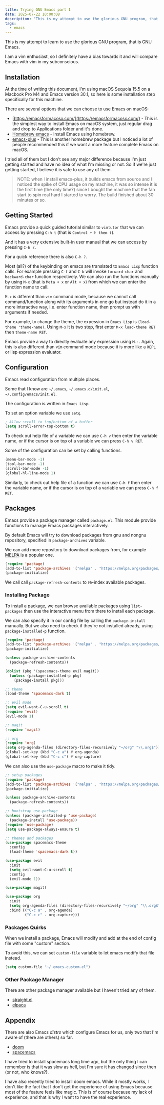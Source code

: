 ```yaml
---
title: Trying GNU Emacs part 1
date: 2025-07-22 10:00:08
description: "This is my attempt to use the glorious GNU program, that is GNU Emacs."
tags:
  - emacs
---
```


This is my attempt to learn to use the glorious GNU program, that is GNU Emacs.

I am a vim enthusiast, so I definitely have a bias towards it and will compare Emacs with vim in my subconscious.

## Installation

At the time of writing this document, I'm using macOS Sequoia 15.5 on a Macbook Pro M4 and Emacs version 30.1, so here is some installation step specifically for this machine.

There are several options that we can choose to use Emacs on macOS:

- [https://emacsformacosx.com/](https://emacsformacosx.com/) - This is the simplest way to install Emacs on macOS system, just regular drag and drop to Applications folder and it's done.
- [Homebrew emacs](https://formulae.brew.sh/formula/emacs) - Install Emacs using homebrew.
- [emacs-plus](https://github.com/d12frosted/homebrew-emacs-plus) - This is another homebrew package but I noticed a lot of people recommended this if we want a more feature complete Emacs on macOS.

I tried all of them but I don't see any major difference because I'm just getting started and have no idea of what I'm missing or not. So if we're just getting started, I believe it is safe to use any of them.

> NOTE: when I install emacs-plus, it builds emacs from source and I noticed the spike of CPU usage on my machine, it was so intense it is the first time (the only time?) since I bought the machine that the fan start to spin real hard I started to worry.
> The build finished about 30 minutes or so.

## Getting Started

Emacs provide a quick guided tutorial similar to `vimtutor` that we can access by pressing `C-h t` (that is `Control + h then t`).

And it has a very extensive built-in user manual that we can access by pressing `C-h r`.

For a quick reference there is also `C-h ?`.

Most (all?) of the keybinding on emacs are translated to `Emacs Lisp` function calls. For example pressing `C-f` and `C-b` will invoke `forward-char` and `backward-char` function respectively. We can also run the functions manually by using `M-x` (that is `Meta + x` or `Alt + x`) from which we can enter the function name to call.

`M-x` is different than `vim` command mode, because we cannot call command/function along with its arguments in one go but instead do it in a more interactive way, i.e. enter function name, then prompt us with arguments if needed.

For example, to change the theme, the expession in `Emacs Lisp` is `(load-theme 'theme-name)`. Using `M-x` it is two step, first enter `M-x load-theme RET` then `theme-name RET`.

Emacs provide a way to directly evaluate any expression using `M-:`. Again, this is also different than `vim` command mode because it is more like a `REPL` or lisp expression evaluator.


## Configuration

Emacs read configuration from multiple places. 

Some that I know are `~/.emacs`, `~/.emacs.d/init.el`, `~/.config/emacs/init.el`.

The configuration is written in `Emacs Lisp`.

To set an option variable we use `setq`.

```lisp
; Allow scroll to top/bottom of a buffer
(setq scroll-error-top-bottom t)
```

To check out help file of a variable we can use `C-h v` then enter the variable name, or if the cursor is on top of a variable we can press `C-h v RET`.

Some of the configuration can be set by calling functions.

```lisp
(menu-bar-mode -1)
(tool-bar-mode -1)
(scroll-bar-mode -1)
(global-hl-line-mode 1)
```

Similarly, to check out help file of a function we can use `C-h f` then enter the variable name, or if the cursor is on top of a variable we can press `C-h f RET`.

## Packages

Emacs provide a package manager called `package.el`. This module provide functions to manage Emacs packages interactively.

By default Emacs will try to download packages from gnu and nongnu repository, specified in `package-archives` variable.

We can add more repository to download packages from, for example [MELPA](https://melpa.org) is a popular one.

```lisp
(require 'package)
(add-to-list 'package-archives '("melpa" . "https://melpa.org/packages/") t)
(package-initialize)
```

We call call `package-refresh-contents` to re-index available packages.

### Installing Package

To install a package, we can browse available packages using `list-packages` then use the interactive menu from there to install each package.

We can also specify it in our config file by calling the `package-install` manually. But we also need to check if they're not installed already, using `package-installed-p` function.

```lisp
(require 'package)
(add-to-list 'package-archives '("melpa" . "https://melpa.org/packages/") t)
(package-initialize)

(unless package-archive-contents
  (package-refresh-contents))

(dolist (pkg '(spacemacs-theme evil magit))
  (unless (package-installed-p pkg)
    (package-install pkg)))

;; theme
(load-theme 'spacemacs-dark t)

;; evil mode
(setq evil-want-C-u-scroll t)
(require 'evil)
(evil-mode 1)

;; magit
(require 'magit)

;; org
(require 'org)
(setq org-agenda-files (directory-files-recursively "~/org" "\\.org$"))
(global-set-key (kbd "C-c a") #'org-agenda)
(global-set-key (kbd "C-c c") #'org-capture)
```

We can also use the `use-package` macro to make it tidy.

```lisp
;; setup packages
(require 'package)
(add-to-list 'package-archives '("melpa" . "https://melpa.org/packages/") t)
(package-initialize)

(unless package-archive-contents
  (package-refresh-contents))

;; bootstrap use-package
(unless (package-installed-p 'use-package)
  (package-install 'use-package))
(require 'use-package)
(setq use-package-always-ensure t)

;; themes and packages
(use-package spacemacs-theme
  :config
  (load-theme 'spacemacs-dark t))

(use-package evil
  :init
  (setq evil-want-C-u-scroll t)
  :config
  (evil-mode 1))

(use-package magit)

(use-package org
  :init
  (setq org-agenda-files (directory-files-recursively "~/org" "\\.org$"))
  :bind (("C-c a" . org-agenda)
         ("C-c c" . org-capture)))
```

### Packages Quirks

When we install a package, Emacs will modify and add at the end of config file with some "custom" section.

To avoid this, we can set `custom-file` variable to let emacs modify that file instead.

```lisp
(setq custom-file "~/.emacs-custom.el")
```

### Other Package Manager

There are other package manager available but I haven't tried any of them.

- [straight.el](https://github.com/radian-software/straight.el)
- [elpaca](https://github.com/progfolio/elpaca)

## Appendix

There are also Emacs _distro_ which configure Emacs for us, only two that I'm aware of (there are others) so far.

- [doom](https://github.com/doomemacs/doomemacs)
- [spacemacs](https://www.spacemacs.org/)

I have tried to install spacemacs long time ago, but the only thing I can remember is that it was slow as hell, but I'm sure it has changed since then (or not, who knows?).

I have also recently tried to install doom emacs. While it mostly works, I don't like the fact that I don't get the experience of using Emacs because most of the feature feels like magic. This is of course because my lack of experience, and that is why I want to have the real experience.
